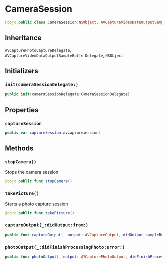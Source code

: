 # CameraSession

``` swift
@objc public class CameraSession:NSObject, AVCaptureVideoDataOutputSampleBufferDelegate, AVCapturePhotoCaptureDelegate
```

## Inheritance

`AVCapturePhotoCaptureDelegate`, `AVCaptureVideoDataOutputSampleBufferDelegate`, `NSObject`

## Initializers

### `init(cameraSessionDelegate:)`

``` swift
public init(cameraSessionDelegate:CameraSessionDelegate) 
```

## Properties

### `captureSession`

``` swift
public var captureSession:AVCaptureSession?
```

## Methods

### `stopCamera()`

Stops the camera session

``` swift
@objc public func stopCamera()
```

### `takePicture()`

Starts a photo capture session

``` swift
@objc public func takePicture()
```

### `captureOutput(_:didOutput:from:)`

``` swift
public func captureOutput(_ output: AVCaptureOutput, didOutput sampleBuffer: CMSampleBuffer, from connection: AVCaptureConnection)
```

### `photoOutput(_:didFinishProcessingPhoto:error:)`

``` swift
public func photoOutput(_ output: AVCapturePhotoOutput, didFinishProcessingPhoto photo: AVCapturePhoto, error: Error?) 
```
